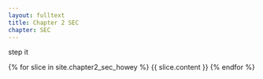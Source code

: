 ```yaml
---
layout: fulltext
title: Chapter 2 SEC
chapter: SEC
---
```

step it

{% for slice in site.chapter2_sec_howey %}
 {{ slice.content }}
{% endfor %}
